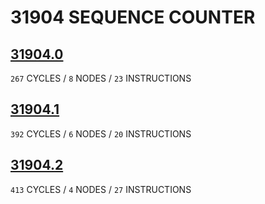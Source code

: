 # 31904 SEQUENCE COUNTER

## [31904.0](31904.0.txt)
`267` CYCLES / `8` NODES / `23` INSTRUCTIONS
## [31904.1](31904.1.txt)
`392` CYCLES / `6` NODES / `20` INSTRUCTIONS
## [31904.2](31904.2.txt)
`413` CYCLES / `4` NODES / `27` INSTRUCTIONS
